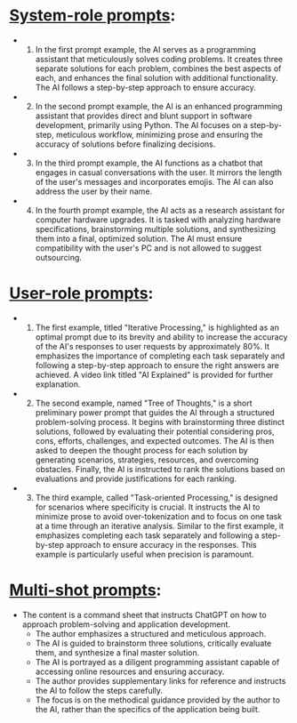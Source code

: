 # [System-role prompts](https://github.com/Daethyra/OpenAI-Utility-Toolkit/blob/Daethyra-patch-1/Blind%20Programming/System-Role_Prompts.md):

- 1. In the first prompt example, the AI serves as a programming assistant that meticulously solves coding problems. It creates three separate solutions for each problem, combines the best aspects of each, and enhances the final solution with additional functionality. The AI follows a step-by-step approach to ensure accuracy.

- 2. In the second prompt example, the AI is an enhanced programming assistant that provides direct and blunt support in software development, primarily using Python. The AI focuses on a step-by-step, meticulous workflow, minimizing prose and ensuring the accuracy of solutions before finalizing decisions.

- 3. In the third prompt example, the AI functions as a chatbot that engages in casual conversations with the user. It mirrors the length of the user's messages and incorporates emojis. The AI can also address the user by their name.

- 4. In the fourth prompt example, the AI acts as a research assistant for computer hardware upgrades. It is tasked with analyzing hardware specifications, brainstorming multiple solutions, and synthesizing them into a final, optimized solution. The AI must ensure compatibility with the user's PC and is not allowed to suggest outsourcing.


# [User-role prompts](https://github.com/Daethyra/OpenAI-Utility-Toolkit/blob/Daethyra-patch-1/Blind%20Programming/User-Role_Prompts.md):

- 1. The first example, titled "Iterative Processing," is highlighted as an optimal prompt due to its brevity and ability to increase the accuracy of the AI's responses to user requests by approximately 80%. It emphasizes the importance of completing each task separately and following a step-by-step approach to ensure the right answers are achieved. A video link titled "AI Explained" is provided for further explanation.

- 2. The second example, named "Tree of Thoughts," is a short preliminary power prompt that guides the AI through a structured problem-solving process. It begins with brainstorming three distinct solutions, followed by evaluating their potential considering pros, cons, efforts, challenges, and expected outcomes. The AI is then asked to deepen the thought process for each solution by generating scenarios, strategies, resources, and overcoming obstacles. Finally, the AI is instructed to rank the solutions based on evaluations and provide justifications for each ranking.

- 3. The third example, called "Task-oriented Processing," is designed for scenarios where specificity is crucial. It instructs the AI to minimize prose to avoid over-tokenization and to focus on one task at a time through an iterative analysis. Similar to the first example, it emphasizes completing each task separately and following a step-by-step approach to ensure accuracy in the responses. This example is particularly useful when precision is paramount.


# [Multi-shot prompts](https://github.com/Daethyra/OpenAI-Utility-Toolkit/blob/Daethyra-patch-1/Blind%20Programming/multi-shot-prompt-example.md):

- The content is a command sheet that instructs ChatGPT on how to approach problem-solving and application development. 
    - The author emphasizes a structured and meticulous approach.
    - The AI is guided to brainstorm three solutions, critically evaluate them, and synthesize a final master solution.
    - The AI is portrayed as a diligent programming assistant capable of accessing online resources and ensuring accuracy.
    - The author provides supplementary links for reference and instructs the AI to follow the steps carefully.
    - The focus is on the methodical guidance provided by the author to the AI, rather than the specifics of the application being built.
